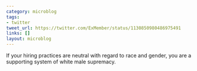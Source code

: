 ```yaml
---
category: microblog
tags:
- twitter
tweet_url: https://twitter.com/ExMember/status/1130850980486975491
links: []
layout: microblog
---
```

If your hiring practices are neutral with regard to race and gender, you are a supporting system of white male supremacy.

